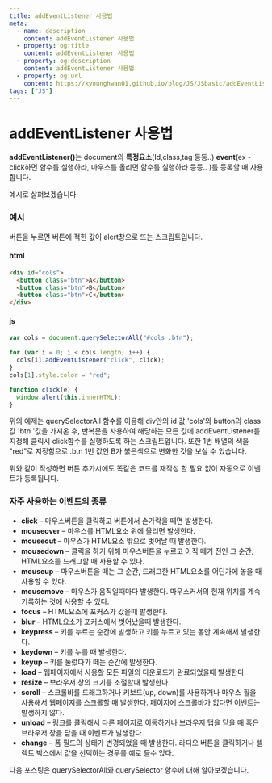 ```yaml
---
title: addEventListener 사용법
meta:
  - name: description
    content: addEventListener 사용법
  - property: og:title
    content: addEventListener 사용법
  - property: og:description
    content: addEventListener 사용법
  - property: og:url
    content: https://kyounghwan01.github.io/blog/JS/JSbasic/addEventListener/
tags: ["JS"]
---
```


# addEventListener 사용법

<strong>addEventListener()</strong>는 document의 **특정요소**(Id,class,tag 등등..) **event**(ex - click하면 함수를 실행하라, 마우스를 올리면 함수를 실행하라 등등.. )를 등록할 때 사용합니다.

예시로 살펴보겠습니다

### 예시

버튼을 누르면 버튼에 적힌 값이 alert창으로 뜨는 스크립트입니다.

#### html

```html
<div id="cols">
  <button class="btn">A</button>
  <button class="btn">B</button>
  <button class="btn">C</button>
</div>
```

#### js

```js
var cols = document.querySelectorAll("#cols .btn");

for (var i = 0; i < cols.length; i++) {
  cols[i].addEventListener("click", click);
}
cols[1].style.color = "red";

function click(e) {
  window.alert(this.innerHTML);
}
```

위의 예제는 querySelectorAll 함수를 이용해 div안의 id 값 'cols'와 button의 class값 'btn '값을 가져온 후, 반복문을 사용하여 해당하는 모든 값에 addEventListener를 지정해 클릭시 click함수를 실행하도록 하는 스크립트입니다.
또한 1번 배열의 색을 "red"로 지정함으로 .btn 1번 값인 B가 붉은색으로 변화한 것을 보실 수 있습니다.

위와 같이 작성하면 버튼 추가시에도 똑같은 코드를 재작성 할 필요 없이 자동으로 이벤트가 등록됩니다.

### 자주 사용하는 이벤트의 종류

- **click** – 마우스버튼을 클릭하고 버튼에서 손가락을 떼면 발생한다.
- **mouseover** – 마우스를 HTML요소 위에 올리면 발생한다.
- **mouseout** – 마우스가 HTML요소 밖으로 벗어날 때 발생한다.
- **mousedown** – 클릭을 하기 위해 마우스버튼을 누르고 아직 떼기 전인 그 순간, HTML요소를 드래그할 때 사용할 수 있다.
- **mouseup** – 마우스버튼을 떼는 그 순간, 드래그한 HTML요소를 어딘가에 놓을 때 사용할 수 있다.
- **mousemove** – 마우스가 움직일때마다 발생한다. 마우스커서의 현재 위치를 계속 기록하는 것에 사용할 수 있다.
- **focus** – HTML요소에 포커스가 갔을때 발생한다.
- **blur** – HTML요소가 포커스에서 벗어났을때 발생한다.
- **keypress** – 키를 누르는 순간에 발생하고 키를 누르고 있는 동안 계속해서 발생한다.
- **keydown** – 키를 누를 때 발생한다.
- **keyup** – 키를 눌렀다가 떼는 순간에 발생한다.
- **load** – 웹페이지에서 사용할 모든 파일의 다운로드가 완료되었을때 발생한다.
- **resize** – 브라우저 창의 크기를 조절할때 발생한다.
- **scroll** – 스크롤바를 드래그하거나 키보드(up, down)를 사용하거나 마우스 휠을 사용해서 웹페이지를 스크롤할 때 발생한다. 페이지에 스크롤바가 없다면 이벤트는 발생하지 않다.
- **unload** – 링크를 클릭해서 다른 페이지로 이동하거나 브라우저 탭을 닫을 때 혹은 브라우저 창을 닫을 때 이벤트가 발생한다.
- **change** – 폼 필드의 상태가 변경되었을 때 발생한다. 라디오 버튼을 클릭하거나 셀렉트 박스에서 값을 선택하는 경우를 예로 들수 있다.

다음 포스팅은 querySelectorAll와 querySelector 함수에 대해 알아보겠습니다.

